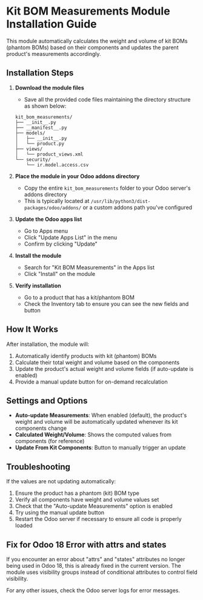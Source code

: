 # Kit BOM Measurements Module Installation Guide

This module automatically calculates the weight and volume of kit BOMs (phantom BOMs) based on their components and updates the parent product's measurements accordingly.

## Installation Steps

1. **Download the module files**
   - Save all the provided code files maintaining the directory structure as shown below:

   ```
   kit_bom_measurements/
   ├── __init__.py
   ├── __manifest__.py
   ├── models/
   │   ├── __init__.py
   │   └── product.py
   ├── views/
   │   └── product_views.xml
   └── security/
       └── ir.model.access.csv
   ```

2. **Place the module in your Odoo addons directory**
   - Copy the entire `kit_bom_measurements` folder to your Odoo server's addons directory
   - This is typically located at `/usr/lib/python3/dist-packages/odoo/addons/` or a custom addons path you've configured

3. **Update the Odoo apps list**
   - Go to Apps menu
   - Click "Update Apps List" in the menu
   - Confirm by clicking "Update"

4. **Install the module**
   - Search for "Kit BOM Measurements" in the Apps list
   - Click "Install" on the module

5. **Verify installation**
   - Go to a product that has a kit/phantom BOM
   - Check the Inventory tab to ensure you can see the new fields and button

## How It Works

After installation, the module will:

1. Automatically identify products with kit (phantom) BOMs
2. Calculate their total weight and volume based on the components
3. Update the product's actual weight and volume fields (if auto-update is enabled)
4. Provide a manual update button for on-demand recalculation

## Settings and Options

- **Auto-update Measurements**: When enabled (default), the product's weight and volume will be automatically updated whenever its kit components change
- **Calculated Weight/Volume**: Shows the computed values from components (for reference)
- **Update From Kit Components**: Button to manually trigger an update

## Troubleshooting

If the values are not updating automatically:

1. Ensure the product has a phantom (kit) BOM type
2. Verify all components have weight and volume values set
3. Check that the "Auto-update Measurements" option is enabled
4. Try using the manual update button
5. Restart the Odoo server if necessary to ensure all code is properly loaded

## Fix for Odoo 18 Error with attrs and states

If you encounter an error about "attrs" and "states" attributes no longer being used in Odoo 18, this is already fixed in the current version. The module uses visibility groups instead of conditional attributes to control field visibility.

For any other issues, check the Odoo server logs for error messages.
